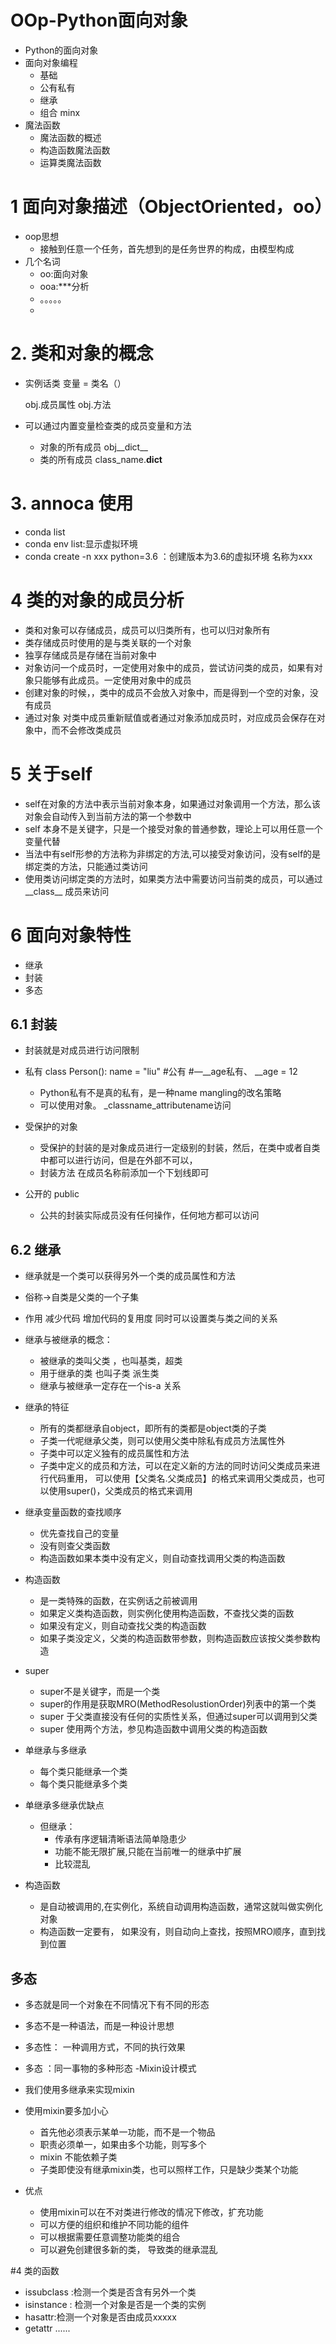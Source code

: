 # OOp-Python面向对象

- Python的面向对象
- 面向对象编程
    - 基础
    - 公有私有
    - 继承
    - 组合 minx
- 魔法函数
    - 魔法函数的概述
    - 构造函数魔法函数
    - 运算类魔法函数
        
# 1 面向对象描述（ObjectOriented，oo）
- oop思想
    - 接触到任意一个任务，首先想到的是任务世界的构成，由模型构成
- 几个名词
    -  oo:面向对象
    -  ooa:***分析
    -  。。。。。
    - 

# 2. 类和对象的概念
- 实例话类
    变量 = 类名（）
    
    obj.成员属性
    obj.方法
- 可以通过内置变量检查类的成员变量和方法
     - 对象的所有成员 obj__dict__ 
     - 类的所有成员  class_name.__dict__


# 3. annoca 使用
 - conda list
 - conda env list:显示虚拟环境
 - conda create -n xxx python=3.6  ：创建版本为3.6的虚拟环境 名称为xxx
 
 
# 4 类的对象的成员分析
- 类和对象可以存储成员，成员可以归类所有，也可以归对象所有
- 类存储成员时使用的是与类关联的一个对象
- 独享存储成员是存储在当前对象中 
- 对象访问一个成员时，一定使用对象中的成员，尝试访问类的成员，如果有对象只能够有此成员。一定使用对象中的成员
- 创建对象的时候，，类中的成员不会放入对象中，而是得到一个空的对象，没有成员
- 通过对象 对类中成员重新赋值或者通过对象添加成员时，对应成员会保存在对象中，而不会修改类成员

# 5 关于self
- self在对象的方法中表示当前对象本身，如果通过对象调用一个方法，那么该对象会自动传入到当前方法的第一个参数中
- self 本身不是关键字，只是一个接受对象的普通参数，理论上可以用任意一个变量代替
- 当法中有self形参的方法称为非绑定的方法,可以接受对象访问，没有self的是绑定类的方法，只能通过类访问
- 使用类访问绑定类的方法时，如果类方法中需要访问当前类的成员，可以通过__class__  成员来访问
# 6 面向对象特性
- 继承
- 封装
- 多态

## 6.1 封装
- 封装就是对成员进行访问限制
- 私有
            class Person():
	        name = "liu" #公有
	            #—__age私有、
	         __age = 12
	- Python私有不是真的私有，是一种name mangling的改名策略         
    - 可以使用对象。 _classname_attributename访问
    
    
- 受保护的对象 
    - 受保护的封装的是对象成员进行一定级别的封装，然后，在类中或者自类中都可以进行访问，但是在外部不可以，
    - 封装方法 在成员名称前添加一个下划线即可
-  公开的 public 
    - 公共的封装实际成员没有任何操作，任何地方都可以访问
    
## 6.2 继承
- 继承就是一个类可以获得另外一个类的成员属性和方法

- 俗称->自类是父类的一个子集

- 作用 减少代码  增加代码的复用度 同时可以设置类与类之间的关系
- 继承与被继承的概念：
    - 被继承的类叫父类 ，也叫基类，超类
    - 用于继承的类 也叫子类 派生类
    - 继承与被继承一定存在一个is-a 关系
- 继承的特征
    - 所有的类都继承自object，即所有的类都是object类的子类
    - 子类一代呢继承父类，则可以使用父类中除私有成员方法属性外
    - 子类中可以定义独有的成员属性和方法
    - 子类中定义的成员和方法，可以在定义新的方法的同时访问父类成员来进行代码重用，
      可以使用【父类名.父类成员】的格式来调用父类成员，也可以使用super()，父类成员的格式来调用 
- 继承变量函数的查找顺序
    - 优先查找自己的变量
    - 没有则查父类函数
    - 构造函数如果本类中没有定义，则自动查找调用父类的构造函数
- 构造函数 
    - 是一类特殊的函数，在实例话之前被调用
    - 如果定义类构造函数，则实例化使用构造函数，不查找父类的函数
    - 如果没有定义，则自动查找父类的构造函数
    - 如果子类没定义，父类的构造函数带参数，则构造函数应该按父类参数构造
- super
    - super不是关键字，而是一个类
    - super的作用是获取MRO(MethodResolustionOrder)列表中的第一个类
    - super 于父类直接没有任何的实质性关系，但通过super可以调用到父类
    - super 使用两个方法，参见构造函数中调用父类的构造函数      
- 单继承与多继承
    - 每个类只能继承一个类
    - 每个类只能继承多个类
    
- 单继承多继承优缺点
    - 但继承：
        - 传承有序逻辑清晰语法简单隐患少
        - 功能不能无限扩展,只能在当前唯一的继承中扩展
        - 比较混乱
        
        
- 构造函数
    - 是自动被调用的,在实例化，系统自动调用构造函数，通常这就叫做实例化对象
    - 构造函数一定要有， 如果没有，则自动向上查找，按照MRO顺序，直到找到位置
    
##  多态
- 多态就是同一个对象在不同情况下有不同的形态
- 多态不是一种语法，而是一种设计思想
- 多态性： 一种调用方式，不同的执行效果
- 多态 ：同一事物的多种形态
    -Mixin设计模式
    
- 我们使用多继承来实现mixin  
- 使用mixin要多加小心
    - 首先他必须表示某单一功能，而不是一个物品
    - 职责必须单一，如果由多个功能，则写多个
    - mixin 不能依赖子类
    - 子类即使没有继承mixin类，也可以照样工作，只是缺少类某个功能
    
- 优点
    - 使用mixin可以在不对类进行修改的情况下修改，扩充功能
    - 可以方便的组织和维护不同功能的组件
    - 可以根据需要任意调整功能类的组合
    - 可以避免创建很多新的类， 导致类的继承混乱
    
#4 类的函数

- issubclass  :检测一个类是否含有另外一个类
- isinstance : 检测一个对象是否是一个类的实例
- hasattr:检测一个对象是否由成员xxxxx
- getattr ......           
              